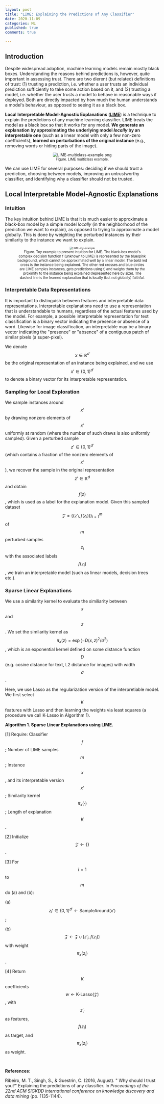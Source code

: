 ```yaml
---
layout: post
title: "LIME: Explaining the Predictions of Any Classifier"
date: 2020-11-09
categories: ML
published: true
comments: true

---
```


## Introduction

Despite widespread adoption, machine learning models remain mostly black boxes. Understanding the reasons behind predictions is, however, quite important in assessing trust. There are two dierent (but related) definitions of trust: (1) trusting a prediction, i.e. whether a user trusts an individual prediction sufficiently to take some action based on it, and (2) trusting a model, i.e. whether the user trusts a model to behave in reasonable ways if deployed. Both are directly impacted by how much the human understands a model’s behaviour, as opposed to seeing it as a black box.

**Local Interpretable Model-Agnostic Explanations** ([**LIME**](https://github.com/marcotcr/lime/)) is a technique to explain the predictions of any machine learning classifier. LIME treats the model as a black box so that it works for any model. **We generate an explanation by approximating the underlying model *locally* by an interpretable one** (such as a linear model with only a few non-zero coefficients), **learned on perturbations of the original instance** (e.g., removing words or hiding parts of the image). 

<div style="text-align: center">
<figure>
<img src="../pictures/LIME-multiclass-example.png" alt="LIME-multiclass-example.png" style="zoom:90%;" />
<figcaption style="font-size: 80%;"> Figure. LIME multiclass example. </figcaption>
</figure>
</div>

We can use LIME for several purposes: deciding if we should trust a prediction, choosing between models, improving an untrustworthy classifier, and identifying why a classifier should not be trusted.

## Local Interpretable Model-Agnostic Explanations

### Intuition

The key intuition behind LIME is that it is much easier to approximate a black-box model by a simple model *locally* (in the neighborhood of the prediction we want to explain), as opposed to trying to approximate a model globally. This is done by weighting the perturbed instances by their similarity to the instance we want to explain.

<div style="text-align: center">
<figure>
<img src="../pictures/LIME-toy-example.png" alt="LIME-toy-example" style="zoom:60%;" />
<figcaption style="font-size: 80%;"> Figure. Toy example to present intuition for LIME. The black-box model’s complex decision function f (unknown to LIME) is represented by the blue/pink background, which cannot be approximated well by a linear model. The bold red cross is the instance being explained. The other red crosses and blue circles are LIME samples instances, gets predictions using f, and weighs them by the proximity to the instance being explained (represented here by size). The dashed line is the learned explanation that is locally (but not globally) faithful. </figcaption>
</figure>
</div>

### Interpretable Data Representations

It is important to distinguish between features and interpretable data representations. Interpretable explanations need to use a representation that is understandable to humans, regardless of the actual features used by the model. For example, a possible interpretable representation for text classification is a binary vector indicating the presence or absence of a word. Likewise for image classification, an interpretable may be a binary vector indicating the "presence" or "absence" of a contiguous patch of similar pixels (a super-pixel).

We denote $$x \in \mathbb{R}^d$$ be the original representation of an instance being explained, and we use $$x' \in \{0, 1\}^{d'}$$ to denote a binary vector for its interpretable representation.

### Sampling for Local Exploration

We sample instances around $$x'$$ by drawing nonzero elements of $$x'$$ uniformly at random (where the number of such draws is also uniformly sampled). Given a perturbed sample $$z' \in \{0, 1\}^{d'}$$ (which contains a fraction of the nonzero elements of $$x'$$), we recover the sample in the original representation $$z ' \in \mathbb{R}^d$$ and obtain $$f(z)$$, which is used as a label for the explanation model. Given this sampled dataset $$\mathcal{Z} = \{(z'_i,f(z_i))\}_{i=1}^m$$ of $$m$$ perturbed samples $$z_i$$ with the associated labels $$f(z_i)$$, we train an interpretable model (such as linear models, decision trees etc.).

### Sparse Linear Explanations

We use a similarity kernel to evaluate the similiarity between $$x$$ and $$z$$. We set the similarity kernel as $$π_x(z) = \exp(−D(x,z)^2/σ^2)$$, which is an exponential kernel defined on some distance function $$D$$ (e.g. cosine distance for text, L2 distance for images) with width $$σ$$.

Here, we use Lasso as the regularization version of the interpretiable model. We first select $$K$$ features with Lasso and then learning the weights via least squares (a procedure we call K-Lasso in Algorithm 1).

**Algorithm 1. Sparse Linear Explanations using LIME.**

[1] Require: Classifier $$f$$; Number of LIME samples $$m$$; Instance $$x$$, and its interpretable version $$x'$$; Similarity kernel $$\pi_x(\cdot)$$; Length of explanation $$K$$.

[2] Initialize $$\mathcal{Z} \gets \{\}$$.

[3] For $$i=1$$ to $$m$$ do (a) and (b):

(a) $$z_i' \in \{0,1\}^{d'} \gets \text{SampleAround}(x')$$;

(b) $$\mathcal{Z} \gets \mathcal{Z} \cup (z'_i, f(z_i))$$ with weight $$\pi_x(z_i)$$.

[4] Return $$K$$ coefficients $$w \gets \text{K-Lasso}(\mathcal{Z})$$, with $$z'_i$$ as features, $$f(z_i)$$ as target, and $$\pi_x(z_i)$$ as weight. 

<br>

**References**:

Ribeiro, M. T., Singh, S., & Guestrin, C. (2016, August). " Why should I trust you?" Explaining the predictions of any classifier. In *Proceedings of the 22nd ACM SIGKDD international conference on knowledge discovery and data mining* (pp. 1135-1144).
